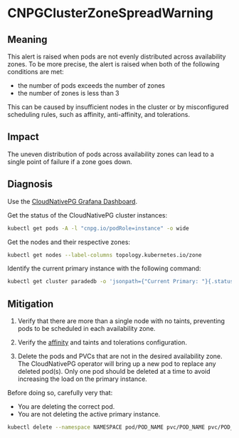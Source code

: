 # CNPGClusterZoneSpreadWarning

## Meaning

This alert is raised when pods are not evenly distributed across availability zones. To be more precise, the alert is raised when both of the following conditions are met:

* the number of pods exceeds the number of zones
* the number of zones is less than 3

This can be caused by insufficient nodes in the cluster or by misconfigured scheduling rules, such as affinity, anti-affinity, and tolerations.

## Impact

The uneven distribution of pods across availability zones can lead to a single point of failure if a zone goes down.

## Diagnosis

Use the [CloudNativePG Grafana Dashboard](https://grafana.com/grafana/dashboards/20417-cloudnativepg/).

Get the status of the CloudNativePG cluster instances:

```bash
kubectl get pods -A -l "cnpg.io/podRole=instance" -o wide
```

Get the nodes and their respective zones:

```bash
kubectl get nodes --label-columns topology.kubernetes.io/zone
```

Identify the current primary instance with the following command:

```bash
kubectl get cluster paradedb -o 'jsonpath={"Current Primary: "}{.status.currentPrimary}{"; Target Primary: "}{.status.targetPrimary}{"\n"}' --namespace NAMESPACE
```

## Mitigation

1. Verify that there are more than a single node with no taints, preventing pods to be scheduled in each availability zone.

2. Verify the [affinity](https://kubernetes.io/docs/concepts/scheduling-eviction/assign-pod-node/) and taints and tolerations configuration.

3. Delete the pods and PVCs that are not in the desired availability zone. The CloudNativePG operator will bring up a new pod to replace any deleted pod(s). Only one pod should be deleted at a time to avoid increasing the load on the primary instance.

Before doing so, carefully very that:

* You are deleting the correct pod.
* You are not deleting the active primary instance.

```bash
kubectl delete --namespace NAMESPACE pod/POD_NAME pvc/POD_NAME pvc/POD_NAME-wal
```
